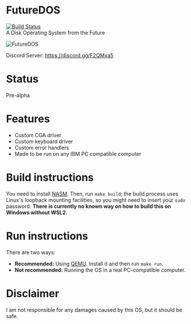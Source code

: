 # FutureDOS
[![Build Status](https://travis-ci.com/AtieP/dpyjs-bot.svg?branch=master)](https://travis-ci.com/AtieP/dpyjs-bot)  
A Disk Operating System from the Future

![FutureDOS](https://i.imgur.com/YvTQu9z.png)

Discord Server: https://discord.gg/F2QMxa5

# Status
Pre-alpha

# Features
- Custom CGA driver
- Custom keyboard driver
- Custom error handlers
- Made to be run on any IBM PC compatible computer

# Build instructions
You need to install [NASM](https://nasm.us/). Then, run `make build`; the build process uses Linux's loopback mounting facilities, so you might need to insert your `sudo` password.
**There is currently no known way on how to build this on Windows without WSL2.**

# Run instructions
There are two ways:  
- **Recommended:** Using [QEMU](https://qemu.org/). Install it and then run `make run`.
- **Not recommended:** Running the OS in a real PC-compatible computer.

# Disclaimer
I am not responsible for any damages caused by this OS, but it should be safe.
